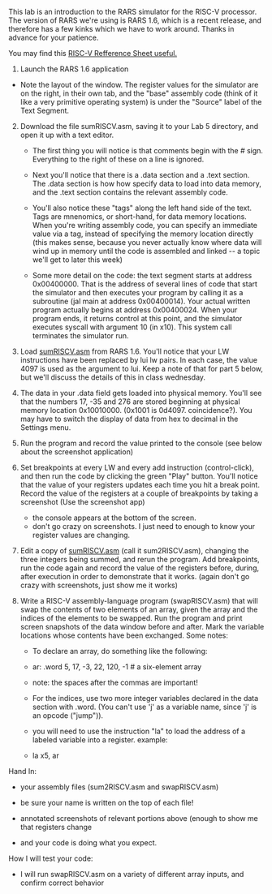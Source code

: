 ﻿This lab is an introduction to the RARS simulator for the RISC-V processor. The version of RARS we're using is RARS 1.6, which is a recent release, and therefore has a few kinks which we have to work around. Thanks in advance for your patience.

You may find this  [RISC-V Refference Sheet useful.](https://www.cs.sfu.ca/~ashriram/Courses/CS295/assets/notebooks/RISCV/RISCV_CARD.pdf)
1.  Launch the RARS 1.6 application

-   Note the layout of the window. The register values for the simulator are on the right, in their own tab, and the "base" assembly code (think of it like a very primitive operating system) is under the "Source" label of the Text Segment.

2.  Download the file sumRISCV.asm, saving it to your Lab 5 directory, and open it up with a text editor.

	-   The first thing you will notice is that comments begin with the # sign. Everything to the right of these on a line is ignored.
	-   Next you'll notice that there is a .data section and a .text section. The .data section is how how specify data to load into data memory, and the .text section contains the relevant assembly code.
	-   You'll also notice these "tags" along the left hand side of the text. Tags are mnenomics, or short-hand, for data memory locations. When you're writing assembly code, you can specify an immediate value via a tag, instead of specifying the memory location directly (this makes sense, because you never actually know where data will wind up in memory until the code is assembled and linked -- a topic we'll get to later this week)

	-   Some more detail on the code: the text segment starts at address 0x00400000. That is the address of several lines of code that start the simulator and then executes your program by calling it as a subroutine (jal main at address 0x00400014). Your actual written program actually begins at address 0x00400024. When your program ends, it returns control at this point, and the simulator executes syscall with argument 10 (in x10). This system call terminates the simulator run.

3.  Load  [sumRISCV.asm](https://nexus.union.edu/mod/resource/view.php?id=687846 "sumRISCV.asm")  from RARS 1.6. You'll notice that your LW instructions have been replaced by lui lw pairs. In each case, the value 4097 is used as the argument to lui. Keep a note of that for part 5 below, but we'll discuss the details of this in class wednesday.  
    
4.  The data in your .data field gets loaded into physical memory. You'll see that the numbers 17, -35 and 276 are stored beginning at physical memory location 0x10010000. (0x1001 is 0d4097. coincidence?). You may have to switch the display of data from hex to decimal in the Settings menu.
5.  Run the program and record the value printed to the console (see below about the screenshot application)  
    
6.  Set breakpoints at every LW and every add instruction (control-click), and then run the code by clicking the green "Play" button. You'll notice that the value of your registers updates each time you hit a break point. Record the value of the registers at a couple of breakpoints by taking a screenshot (Use the screenshot app)

	- 	the console appears at the bottom of the screen.
	-   don't go crazy on screenshots. I just need to enough to know your register values are changing.

7.  Edit a copy of  [sumRISCV.asm](https://nexus.union.edu/mod/resource/view.php?id=687846 "sumRISCV.asm")  (call it sum2RISCV.asm), changing the three integers being summed, and rerun the program. Add breakpoints, run the code again and record the value of the registers before, during, after execution in order to demonstrate that it works.  (again don't go crazy with screenshots, just show me it works)
8.  Write a RISC-V assembly-language program (swapRISCV.asm) that will swap the contents of two elements of an array, given the array and the indices of the elements to be swapped. Run the program and print screen snapshots of the data window before and after.  Mark the variable locations whose contents have been exchanged. Some notes:

	-   To declare an array, do something like the following:
	-   ar: .word 5, 17, -3, 22, 120, -1 # a six-element array

	-   note: the spaces after the commas are important!

	-   For the indices, use two more integer variables declared in the data section with  .word. (You can't use 'j' as a variable name, since 'j' is an opcode ("jump")).
	-   you will need to use the instruction "la" to load the  address  of a labeled variable into a register. example:
	-   la x5, ar

Hand In: 
-   your assembly files (sum2RISCV.asm and swapRISCV.asm)

-   be sure your name is written on the top of each file!

-   annotated screenshots of relevant portions above (enough to show me that registers change
-   and your code is doing what you expect.

How I will test your code:

-   I will run swapRISCV.asm on a variety of different array inputs, and confirm correct behavior
